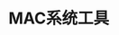 


# MAC系统工具   
<!-- 



Tower Git for mac 3 


 7 款 Mac 工具，提高你的效率！ 
https://mp.weixin.qq.com/s/t65Uxv7iq5GrfnBljXiRYA

 调整姿势！登顶 MacBook高效工作环境配置！
https://mp.weixin.qq.com/s?__biz=MzAxODcyNjEzNQ==&mid=2247488997&idx=1&sn=e4de56c66b7957c04437007eaa2822ae&chksm=9bd0b87daca7316b0c18152614092f3630e7c03936ed910a7fed98475d81fe584e97f5e8bc2d&mpshare=1&scene=1&srcid=&sharer_sharetime=1575179544265&sharer_shareid=b256218ead787d58e0b58614a973d00d&key=60d5a5d91d679e4cd2306d9646a80c152cfca791a69f46d782c93807c757c973c3a3e98c7c26f4477402399fc080123e053b00cb836645db4f8095fdac23c6250595797b4aec6f5995ec9cd114f3892a&ascene=1&uin=MTE1MTYxNzY2MQ%3D%3D&devicetype=Windows+10&version=62070158&lang=zh_CN&pass_ticket=De11NSuLeV6nkkbtuWfLx7yZorE9n9qAe694TFI9MguzC071bXHIIrhkcMw8W8eR

收藏：因为有这篇Sublime Text使用教程，我立即卸载掉了Notepad+... 
https://mp.weixin.qq.com/s?__biz=MzU3NTgyODQ1Nw==&mid=2247487752&idx=1&sn=20a049a67d98927aae8ba4ed8c40505d&chksm=fd1c698eca6be0985e9ff3502d710e112be6d4deb9ada9b7eb869f7a89332b0f01258bfbd804&mpshare=1&scene=1&srcid=&sharer_sharetime=1576715184073&sharer_shareid=b256218ead787d58e0b58614a973d00d&key=230ae5fe1ae034b7369263ebf1091277e1b8d36cf943133efc838940b3089731fcd240cd317576b975f1ee95641a27d2d853db18af49b751b3765b184c5cf7ebf270297768f78dd5b85684ccffb96c17&ascene=1&uin=MTE1MTYxNzY2MQ%3D%3D&devicetype=Windows+10&version=62070158&lang=zh_CN&exportkey=AUMcUC94%2Bw3htj7fam1Dvyg%3D&pass_ticket=%2B4Cbinkzp1%2BfdkSCeUVIgfOzgrNzgshzfrrwTWqzkN8yjJi8AmuC3VBjrc8l%2BeDf
 有了这个Mac工具套餐，还怕玩不转？ 
https://mp.weixin.qq.com/s/9r-8UcJcAtfCB2PKKLrfiw

 【盘它！】那些让效率MAX的工具和方法(Mac篇) 
https://mp.weixin.qq.com/s/JrHfhEi5xehbrOywPdSK1A

 I Cannot Breathe：如果没有这些软件的话(Mac篇) 
https://mp.weixin.qq.com/s/I6zlVCu-pu9Cy6whpzJ_bw

-->

